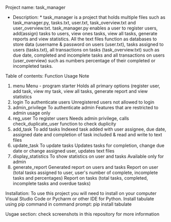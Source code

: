Project name: task_manager

* Description: * task_manager is a project that holds multiple files such as task_manager.py, tasks.txt, user.txt, task_overview.txt and user_overview.txt.
             task_manager.py enables a user to register users, add(assign) tasks to users, view ones tasks, view all tasks, generate reports and view statistics.
             All the text files function as databases to store data (username & password on users (user.txt), tasks assigned to users (tasks.txt), all transactions
             on tasks (task_overview.txt) such as due date, completed and incomplete tasks and all transactions on users (user_overview) such as numbers percentage of 
             their completed or incompleted tasks.

Table of contents:
   Function             Usage                                   Note
1. menu                 Menu - program starter                  Holds all primary options (register user, add task, view my task, view all tasks, generate report and view statistics
2. login                To authenticate users                   Unregistered users not allowed to login
3. admin_privilege      To authenticate admin                   Features that are restricted to admin usage only
4. reg_user             To register users                       Needs admin privilege, calls check_duplicate_user function to check duplicity
5. add_task             To add tasks                            Indexed task added with user assignee, due date, assigned date and completion of task included & read and write to text files 
6. update_task          To update tasks                         Updates tasks for completion, change due date or change assigned user, updates text files
7. display_statistics   To show statistics on user and tasks    Available only for admin
8. generate_report      Generated report on users and tasks     Report on user (total tasks assigned to user, user's number of complete, incomplete tasks and percentages)
                                                                Report on tasks (total tasks, completed, incomplete tasks and overdue tasks)


Installation: To use this project you will need to install on your computer Visual Studio Code or Pycharm or other IDE for Python.
              Install tabulate using pip command in command prompt:  pip install tabulate

Usgae section: check screenshots in this repository for more information
           
